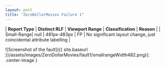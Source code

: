 ```yaml
---
layout: post
title: "ZeroDollarMovies Failure 1"
---
```

| **Report Type** | **Distinct RLF** | **Viewport Range** | **Classification** | **Reason** |
| Small-Range| null | 481px-483px | FP | No significant layout change, just coincidental attribute labelling | 

![Screenshot of the fault]({{ site.baseurl }}/assets/images/ZeroDollarMovies/fault1/smallrangeWidth482.png){: .center-image }